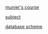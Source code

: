 [munier's course](https://munier.perso.univ-pau.fr/temp/R209/)


[subject](https://munier.perso.univ-pau.fr/temp/R209/sujet-projet.pdf)


[database scheme](https://1drv.ms/x/s!AmBp4oXv02u1gSRNCPRBLAiakE-S?e=aFIH7P)
